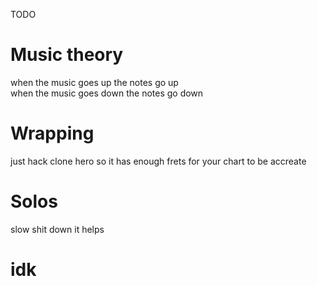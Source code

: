 <!-- TITLE: Note Placement -->
<!-- SUBTITLE: A quick summary of Note Placement -->


TODO

# Music theory

when the music goes up the notes go up  
when the music goes down the notes go down

# Wrapping

just hack clone hero so it has enough frets for your chart to be accreate

# Solos

slow shit down it helps

# idk